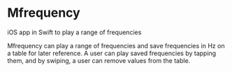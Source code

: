 # Mfrequency
iOS app in Swift to play a range of frequencies 

Mfrequency can play a range of frequencies and save frequencies in Hz on a table for later reference.
A user can play saved frequencies by tapping them, and by swiping, a user can remove values from the table.
